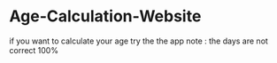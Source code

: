 # Age-Calculation-Website
if you want to calculate your age try the the app 
note : the days are not correct 100%
